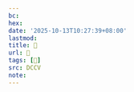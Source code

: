 ```yaml
---
bc:
hex:
date: '2025-10-13T10:27:39+08:00'
lastmod:
title: 􅈱
url: 􅈱
tags: [𩋝]
src: DCCV
note:
---
```

